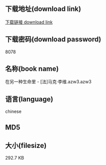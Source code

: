 ## 下载地址(download link)
[下载链接 download link](https://voluble-croquembouche-d321dc.netlify.app/?s=%E5%9C%A8%E5%8F%A6%E4%B8%80%E7%A7%8D%E7%94%9F%E5%91%BD%E9%87%8C+-+%5B%E6%B3%95%5D%E9%A9%AC%E5%85%8B%C2%B7%E6%9D%8E%E7%BB%B4.azw3)

## 下载密码(download password)
8078

## 名称(book name)
在另一种生命里 - [法]马克·李维.azw3.azw3

## 语言(language)
chinese

## MD5


## 大小(filesize)
292.7 KB
